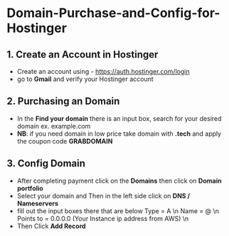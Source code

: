 # Domain-Purchase-and-Config-for-Hostinger

## 1. Create an Account in Hostinger
   - Create an account using - https://auth.hostinger.com/login
   - go to **Gmail** and verify your Hostinger account
## 2. Purchasing an Domain
   - In the **Find your domain** there is an input box, search for your desired domain ex. example.com
   - **NB**: if you need domain in low price take domain with **.tech** and apply the coupon code **GRABDOMAIN**
## 3. Config Domain
   - After completing payment click on the **Domains** then click on **Domain portfolio**
   - Select your domain and Then in the left side click on **DNS / Nameservers**
   - fill out the input boxes there that are below
     Type = A \n
     Name = @ \n
     Points to = 0.0.0.0 (Your Instance ip address from AWS) \n
   - Then Click **Add Record**

